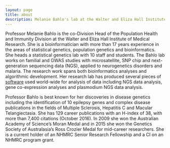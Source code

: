 ```yaml
---
layout: page
title: about
description: Melanie Bahlo's lab at the Walter and Eliza Hall Institute
---
```


Professor Melanie Bahlo is the co-Division Head of the Population Health and Immunity Division at the Walter and Eliza Hall Institute of Medical Research. She is a bioinformatician with more than 17 years experience in the areas of statistical genetics, population genetics and bioinformatics. She heads a statistical genetics lab with 10 staff and students. The Bahlo lab works on familial and GWAS studies with microsatellite, SNP chip and next-generation sequencing data (NGS), applied to neurogenetics disorders and malaria. The research work spans both bioinformatics analyses and algorithmic development. Her research lab has produced several pieces of [software](http://bahlolab.github.io/pages/software.html) used world-wide for analysis of data including NGS data analysis, gene co-expression analyses and plasmodium NGS data analysis.

Professor Bahlo is best known for her discoveries in disease genetics including the identification of 10 epilepsy genes and complex disease publications in the fields of Multiple Sclerosis, Hepatitis C and Macular Telangiectasia. She has 129 career publications with an H-index of 38, with more than 7,400 citations (October 2016). In 2009 she won the Australian Academy of Science’s Moran Medal and in 2015 she won the Genetics Society of Australasia’s Ross Crozier Medal for mid-career researchers. She is a current holder of an NHMRC Senior Research Fellowship and a CI on an NHMRC program grant. 